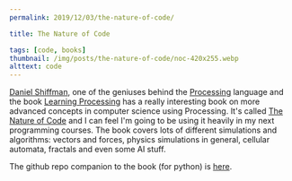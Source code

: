 ```yaml
---
permalink: 2019/12/03/the-nature-of-code/

title: The Nature of Code

tags: [code, books]
thumbnail: /img/posts/the-nature-of-code/noc-420x255.webp
alttext: code
---
```


<a href="https://twitter.com/shiffman">Daniel Shiffman</a>, one of the geniuses behind the <a href="https://processing.org/">Processing</a> language and
the book <a href="http://learningprocessing.com/">Learning Processing</a> has a really interesting book on more advanced concepts in computer science
using Processing. It's called <a href="https://natureofcode.com/book/">The Nature of Code</a> and I can feel I'm going to be using it heavily in
my next programming courses. The book covers lots of different simulations and algorithms: vectors and forces, physics simulations in general,
cellular automata, fractals and even some AI stuff.

The github repo companion to the book (for python) is <a href="https://github.com/nature-of-code/The-Nature-of-Code-Examples-Python">here</a>.
